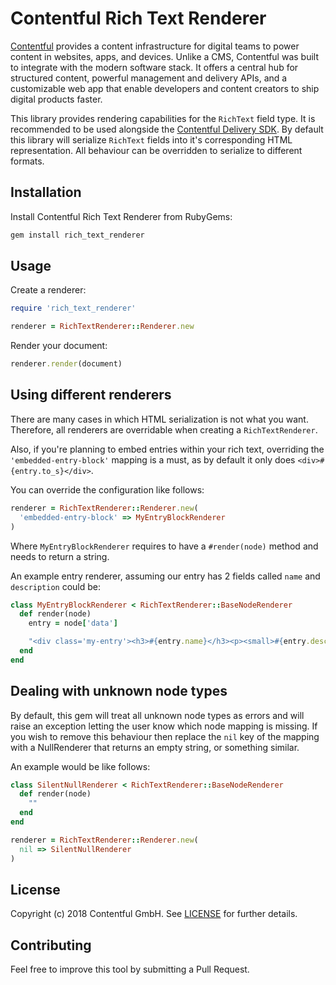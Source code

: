 # Contentful Rich Text Renderer

[Contentful](https://www.contentful.com) provides a content infrastructure for digital teams to power content in websites, apps, and devices. Unlike a CMS, Contentful was built to integrate with the modern software stack. It offers a central hub for structured content, powerful management and delivery APIs, and a customizable web app that enable developers and content creators to ship digital products faster.

This library provides rendering capabilities for the `RichText` field type. It is recommended to be used alongside the [Contentful Delivery SDK](https://www.github.com/contentful/contentful.rb).
By default this library will serialize `RichText` fields into it's corresponding HTML representation. All behaviour can be overridden to serialize to different formats.

## Installation

Install Contentful Rich Text Renderer from RubyGems:

```bash
gem install rich_text_renderer
```

## Usage

Create a renderer:

```ruby
require 'rich_text_renderer'

renderer = RichTextRenderer::Renderer.new
```

Render your document:

```ruby
renderer.render(document)
```

## Using different renderers

There are many cases in which HTML serialization is not what you want.
Therefore, all renderers are overridable when creating a `RichTextRenderer`.

Also, if you're planning to embed entries within your rich text, overriding the `'embedded-entry-block'` mapping is a must,
as by default it only does `<div>#{entry.to_s}</div>`.

You can override the configuration like follows:

```ruby
renderer = RichTextRenderer::Renderer.new(
  'embedded-entry-block' => MyEntryBlockRenderer
)
```

Where `MyEntryBlockRenderer` requires to have a `#render(node)` method and needs to return a string.

An example entry renderer, assuming our entry has 2 fields called `name` and `description` could be:

```ruby
class MyEntryBlockRenderer < RichTextRenderer::BaseNodeRenderer
  def render(node)
    entry = node['data']

    "<div class='my-entry'><h3>#{entry.name}</h3><p><small>#{entry.description}</p></small></div>"
  end
end
```

## Dealing with unknown node types

By default, this gem will treat all unknown node types as errors and will raise an exception letting the user know which node mapping is missing.
If you wish to remove this behaviour then replace the `nil` key of the mapping with a NullRenderer that returns an empty string, or something similar.

An example would be like follows:

```ruby
class SilentNullRenderer < RichTextRenderer::BaseNodeRenderer
  def render(node)
    ""
  end
end

renderer = RichTextRenderer::Renderer.new(
  nil => SilentNullRenderer
)
```

## License

Copyright (c) 2018 Contentful GmbH. See [LICENSE](./LICENSE) for further details.

## Contributing

Feel free to improve this tool by submitting a Pull Request.
